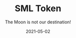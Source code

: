 ---
title: SML Token
subtitle: The Moon is not our destination!
layout: default
modal-id: 1
date: 2021-05-02
img: sail.png
thumbnail: sail-thumbnail.png
alt: image-alt
project-date: May 2021
description: SML is the underlying token that makes SmartLoan operates. One SML token represent one BUSD, which is backed by same value of the reserved asset valued at one USD. When Investor trasfered BUSD into the contract, same amount of SML token will be minted into his/her account. The BUSD in the contract account will work as the funding capital. When a borrower took up a loan, the contract will release the amount of BUSD accordingly to the borrower by input schedule. When the borrower pay the loan interest, the interest will be distributed to the SML token stake holders. When the borrower repay the principal, the floating SML token will be burnt. If the investor decided to keep the SML token, the funds will remain in the pool for other borrowers. The price of SML token is peg to BUSD, therefore, it is not a rocket to the Moon. It is simply a ship sailing on earth. <br><br>For details, do check out the github repository.
github-link: https://github.com/SmartLoan/pineapple_token

---
